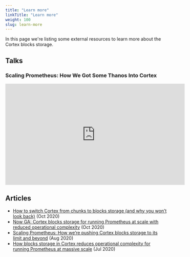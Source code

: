 ```yaml
---
title: "Learn more"
linkTitle: "Learn more"
weight: 100
slug: learn-more
---
```


In this page we're listing some external resources to learn more about the Cortex blocks storage.

## Talks

### Scaling Prometheus: How We Got Some Thanos Into Cortex

<iframe width="560" height="315" src="https://www.youtube.com/embed/Z5OJzRogAS4" frameborder="0" allow="accelerometer; autoplay; clipboard-write; encrypted-media; gyroscope; picture-in-picture" allowfullscreen></iframe>

## Articles

- [How to switch Cortex from chunks to blocks storage (and why you won’t look back)](https://grafana.com/blog/2020/10/19/how-to-switch-cortex-from-chunks-to-blocks-storage-and-why-you-wont-look-back/) (Oct 2020)
- [Now GA: Cortex blocks storage for running Prometheus at scale with reduced operational complexity](https://grafana.com/blog/2020/10/06/now-ga-cortex-blocks-storage-for-running-prometheus-at-scale-with-reduced-operational-complexity/) (Oct 2020)
- [Scaling Prometheus: How we’re pushing Cortex blocks storage to its limit and beyond](https://grafana.com/blog/2020/08/12/scaling-prometheus-how-were-pushing-cortex-blocks-storage-to-its-limit-and-beyond/) (Aug 2020)
- [How blocks storage in Cortex reduces operational complexity for running Prometheus at massive scale](https://grafana.com/blog/2020/07/29/how-blocks-storage-in-cortex-reduces-operational-complexity-for-running-prometheus-at-massive-scale/) (Jul 2020)
